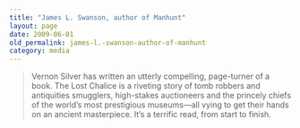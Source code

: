 ```yaml
---
title: "James L. Swanson, author of Manhunt"
layout: page
date: 2009-06-01
old_permalink: james-l.-swanson-author-of-manhunt
category: media
---
```

> Vernon Silver has written an utterly compelling, page-turner of a book. The Lost Chalice is a riveting story of tomb robbers and antiquities smugglers, high-stakes auctioneers and the princely chiefs of the world’s most prestigious museums—all vying to get their hands on an ancient masterpiece. It’s a terrific read, from start to finish.